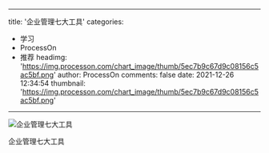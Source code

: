 
---
title: '企业管理七大工具'
categories: 
 - 学习
 - ProcessOn
 - 推荐
headimg: 'https://img.processon.com/chart_image/thumb/5ec7b9c67d9c08156c5ac5bf.png'
author: ProcessOn
comments: false
date: 2021-12-26 12:34:54
thumbnail: 'https://img.processon.com/chart_image/thumb/5ec7b9c67d9c08156c5ac5bf.png'
---

<div>   
<img class="thumb" alt="企业管理七大工具" src="https://img.processon.com/chart_image/thumb/5ec7b9c67d9c08156c5ac5bf.png" referrerpolicy="no-referrer">
<p>企业管理七大工具</p>  
</div>
            